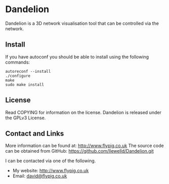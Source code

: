 Dandelion
=========

Dandelion is a 3D network visualisation tool that can be controlled via the network.


Install
-------

If you have autoconf you should be able to install using the following commands:

    autoreconf --install
    ./configure
    make
    sudo make install

License
-------

Read COPYING for information on the license. Dandelion is released under the GPLv3 License.


Contact and Links
-----------------

More information can be found at: http://www.flypig.co.uk
The source code can be obtained from GitHub: https://github.com/llewelld/Dandelion.git

I can be contacted via one of the following.

 * My website: http://www.flypig.co.uk
 * Email: david@flypig.co.uk

